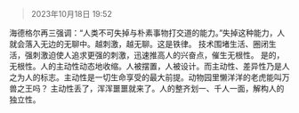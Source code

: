 >2023年10月18日 19:52

海德格尔再三强调：“人类不可失掉与朴素事物打交道的能力。”失掉这种能力，人就会落入无边的无聊中。越刺激，越无聊。这是铁律。
技术围堵生活、圈闭生活，强刺激迫使人追求更强的刺激，迅速推高人的兴奋点，催生无根性。
是的，无根性。人的主动性动态地收缩。人被摆置，人被设计。而主动性、差异性乃是人之为人的标志。主动性是一切生命享受的最大前提。动物园里懒洋洋的老虎能叫万兽之王吗？
主动性丢了，浑浑噩噩就来了。人的整齐划一、千人一面，解构人的独立性。